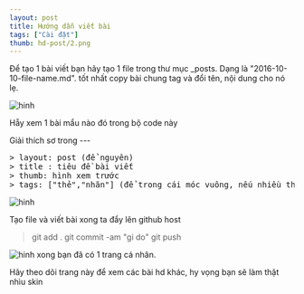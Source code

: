 ```yaml
---
layout: post
title: Hướng dẫn viết bài
tags: ["Cài đặt"]
thumb: hd-post/2.png
---
```


Để tạo 1 bài viết bạn hãy tạo 1 file trong thư mục _posts.
Dạng là "2016-10-10-file-name.md". tốt nhất copy bài chung tag và đổi tên, nội dung
cho nó lẹ.

![hinh]({{site.asseturl}}/hd-post/1.png)

Hẵy xem 1 bài mẩu nào đó trong bộ code này

Giải thích sơ trong ---
<pre>
> layout: post (để nguyên)
> title : tiêu đề bài viết
> thumb: hình xem trước
> tags: ["thẻ","nhãn"] (để trong cái móc vuông, nếu nhiều thì phẩy)
</pre>
![hinh]({{site.asseturl}}/hd-post/2.png)

Tạo file và viết bài xong ta đẩy lên github host

> git add .
> git commit -am "gi do"
> git push

![hinh]({{site.asseturl}}/hd-post/3.png)
xong bạn đã có 1 trang cá nhân.

Hãy theo dõi trang này để xem các bài hd khác, hy vọng bạn sẽ làm thật nhìu skin
